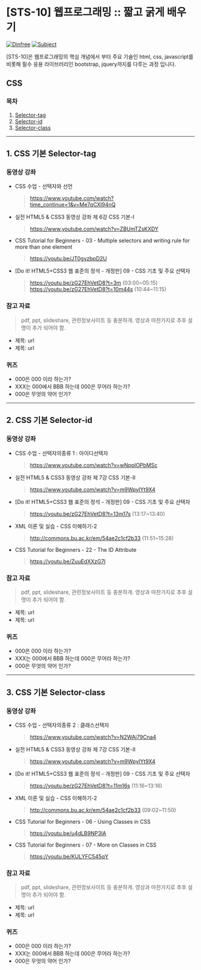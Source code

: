 

# [STS-10] 웹프로그래밍 :: 짧고 굵게 배우기

[![Dinfree][din-badge]][din-url]
[![Subject][basic-badge]][din-url]

[STS-10]은 웹프로그래밍의 핵심 개념에서 부터 주요 기술인 html, css, javascript를 비롯해 필수 응용 라이브러리인 bootstrap, jquery까지를 다루는 과정 입니다.

## CSS


### 목차
1. [Selector-tag](#css1)
2. [Selector-id](#css2)
3. [Selector-class](#css3)

---
<a id="css1"></a> 
## 1. CSS 기본 Selector-tag


### 동영상 강좌

- CSS 수업 - 선택자와 선언
  > https://www.youtube.com/watch?time_continue=1&v=Me7qCXl94nQ

- 실전 HTML5 & CSS3 동영상 강좌 제 6강 CSS 기본-I
  > https://www.youtube.com/watch?v=ZBUmTZsKXDY

- CSS Tutorial for Beginners - 03 - Multiple selectors and writing rule for more than one element
  > https://youtu.be/JT0gyzbpD2U

- [Do it! HTML5+CSS3 웹 표준의 정석 - 개정판] 09 - CSS 기초 및 주요 선택자
  > https://youtu.be/zG27EhVetD8?t=3m (03:00~05:15)
  > https://youtu.be/zG27EhVetD8?t=10m44s (10:44~11:15)
  

### 참고 자료
> pdf, ppt, slideshare, 관련정보사이트 등 충분하게. 영상과 마찬가지로 추후 설명이 추가 되어야 함.
- 제목: url
- 제목: url

### 퀴즈
- 000은 000 이라 하는가?
- XXX는 000에서 BBB 하는데 000은 무어라 하는가?
- 000은 무엇의 약어 인가?

---
<a id="css2"></a> 
## 2. CSS 기본 Selector-id


### 동영상 강좌

- CSS 수업 - 선택자의종류 1 : 아이디선택자
  > https://www.youtube.com/watch?v=wNpplOPbMSc

- 실전 HTML5 & CSS3 동영상 강좌 제 7강 CSS 기본-II
  > https://www.youtube.com/watch?v=m9WpyIYt9X4

- [Do it! HTML5+CSS3 웹 표준의 정석 - 개정판] 09 - CSS 기초 및 주요 선택자
  > https://youtu.be/zG27EhVetD8?t=13m17s (13:17~13:40)

- XML 이론 및 실습 - CSS 이해하기-2
  > http://commons.bu.ac.kr/em/54ae2c1cf2b33 (11:51~15:28)

- CSS Tutorial for Beginners - 22 - The ID Attribute
  > https://youtu.be/ZuuEdXXzG7I
  

### 참고 자료
> pdf, ppt, slideshare, 관련정보사이트 등 충분하게. 영상과 마찬가지로 추후 설명이 추가 되어야 함.
- 제목: url
- 제목: url

### 퀴즈
- 000은 000 이라 하는가?
- XXX는 000에서 BBB 하는데 000은 무어라 하는가?
- 000은 무엇의 약어 인가?

---
<a id="css3"></a> 
## 3. CSS 기본 Selector-class


### 동영상 강좌

- CSS 수업 - 선택자의종류 2 : 클래스선택자
  > https://www.youtube.com/watch?v=N2WAj79Cna4

- 실전 HTML5 & CSS3 동영상 강좌 제 7강 CSS 기본-II
  > https://www.youtube.com/watch?v=m9WpyIYt9X4 

- [Do it! HTML5+CSS3 웹 표준의 정석 - 개정판] 09 - CSS 기초 및 주요 선택자
  > https://youtu.be/zG27EhVetD8?t=11m16s (11:16~13:16)

- XML 이론 및 실습 - CSS 이해하기-2
  > http://commons.bu.ac.kr/em/54ae2c1cf2b33 (09:02~11:50)

- CSS Tutorial for Beginners - 06 - Using Classes in CSS
  > https://youtu.be/u4dLB9NP3IA

- CSS Tutorial for Beginners - 07 - More on Classes in CSS
  > https://youtu.be/KULYFC545qY

### 참고 자료
> pdf, ppt, slideshare, 관련정보사이트 등 충분하게. 영상과 마찬가지로 추후 설명이 추가 되어야 함.
- 제목: url
- 제목: url

### 퀴즈
- 000은 000 이라 하는가?
- XXX는 000에서 BBB 하는데 000은 무어라 하는가?
- 000은 무엇의 약어 인가?


[din-badge]:https://img.shields.io/badge/dinfree-edu-orange.svg
[din-url]:https://github.com/dinfree
[basic-badge]:https://img.shields.io/badge/core-basic-green.svg
